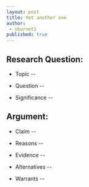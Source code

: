 ```yaml
---
layout: post
title: Yet another one
author: 
 - sburnet1
published: true
---
```

## Research Question:

- Topic --

- Question --

- Significance --


## Argument:

- Claim --

- Reasons --

- Evidence --

- Alternatives --

- Warrants -- 
